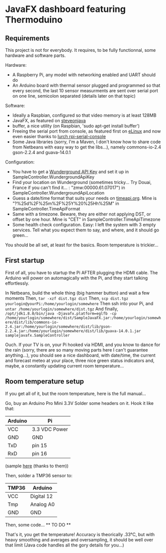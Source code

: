 JavaFX dashboard featuring Thermoduino
===

Requirements
---

This project is not for everybody. It requires, to be fully functionnal, some hardware and software parts.

Hardware:

- A Raspberry Pi, any model with networking enabled and UART should do
- An Arduino board with thermal sensor plugged and programmed so that every second, the last 10 sensor measurments are sent over serial port on one line, semicolon separated (details later on that topic)

Software:

- Ideally a Raspbian, configured so that video memory is at least 128MB
- JavaFX, as featured on [steveonjava](http://javafx.steveonjava.com/javafx-on-raspberry-pi-3-easy-steps/)
- buffer, a nice utility (on Raspbian, 'sudo apt-get install buffer')
- Freeing the serial port from console, as featured first on [eLinux](http://elinux.org/RPi_Serial_Connection#Connection_to_a_microcontroller_or_other_peripheral) and now even easier thanks to [lurch rpi-serial-console](https://github.com/lurch/rpi-serial-console)
- Some Java libraries (sorry, I'm a Maven, I don't know how to share code from Netbeans with easy way to get the libs...), namely commons-io-2.4 gson-2.2.4 and guava-14.0.1

Configuration:

- You have to get a [Wunderground API Key](http://www.wunderground.com/weather/api/) and set it up in SampleController.WundergroundApiKey
- Find your location on Wunderground (sometimes tricky... Try Douai, France if you can't find it... : "zmw:00000.61.07017") in SampleController.WundergroundApiLocation
- Guess a date/time format that suits your needs on [timeapi.org](http://www.timeapi.org). Mine is "?%25d%2F%25m%2F%25Y%20%25Hh%25M" in SampleController.TimeApiFormat
- Same with a timezone. Beware, they are either not applying DST, or offset by one hour. Mine is "CET" in SampleController.TimeApiTimezone
- Some health check configuration. Easy: I left the system with 3 empty services. Tell what you expect them to say, and where, and it should go green...

You should be all set, at least for the basics. Room temperature is trickier...

First startup
---

First of all, you have to startup the Pi AFTER plugging the HDMI cable. The Arduino will power on automagically with the Pi, and they start talking effortlessly.

In Netbeans, build the whole thing (big hammer button) and wait a few moments
Then, `tar -xzf dist.tgz dist`
Then, `scp dist.tgz yourlogin@yourPi:/home/yourlogin/somewhere`
Then ssh into your Pi, and `untar /home/yourlogin/somewhere/dist.tgz`
And finally, `/opt/jdk1.8.0/bin/java -Djavafx.platform=eglfb -cp /home/yourlogin/somewhere/dist/SampleJavaFX.jar:/home/yourlogin/somewhere/dist/lib/commons-io-2.4.jar:/home/yourlogin/somewhere/dist/lib/gson-2.2.4.jar:/home/yourlogin/somewhere/dist/lib/guava-14.0.1.jar samplejavafx.SampleController`

Ouch. If your TV is on, your Pi hooked via HDMI, and you know to dance for the rain (sorry, there are so many moving parts here I can't guarantee anything...), you should see a nice dashboard, with date/time, the current and forecast meteo at your place, three nice green status indicators and, maybe, a constantly updating current room temperature...

Room temperature setup
---

If you get all of it, but the room temperature, here is the full manual...

Go, buy an Arduino Pro Mini 3.3V
Solder some headers on it.
Hook it like that:

|Arduino|Pi  |
|-------|----|
|VCC|3.3 VDC Power|
|GND|GND|
|TxD|pin 15|
|RxD|pin 16|

(sample [here](http://pi4j.com/images/serial-example-large.png) (thanks to them))

Then, solder a TMP36 sensor to:

|TMP36|Arduino|
|-----|-------|
|VCC|Digital 12|
|Tmp|Analog A0|
|GND|GND|

Then, some code... ** TO DO **

That's it, you get the temperature! Accuracy is theorically .33°C, but with heavy smoothing and averages and oversampling, it should be well over that limit (Java code handles all the gory details for you...)